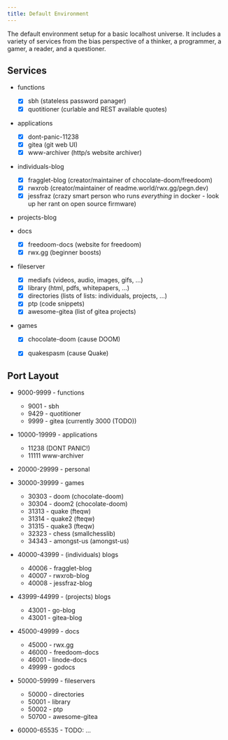 ```yaml
---
title: Default Environment
---
```


The default environment setup for a basic localhost universe. It includes a variety of services from the bias perspective of a thinker, a programmer, a gamer, a reader, and a questioner.

## Services
* functions
    * [X] sbh (stateless password panager)
    * [X] quotitioner (curlable and REST available quotes)

* applications
    * [X] dont-panic-11238
    * [X] gitea (git web UI)
    * [X] www-archiver (http/s website archiver)

* individuals-blog
    * [X] fragglet-blog (creator/maintainer of chocolate-doom/freedoom)
    * [X] rwxrob (creator/maintainer of readme.world/rwx.gg/pegn.dev)
    * [X] jessfraz (crazy smart person who runs *everything* in docker - look up her rant on open source firmware)

* projects-blog

* docs
    * [X] freedoom-docs (website for freedoom)
    * [X] rwx.gg (beginner boosts)

* fileserver
    * [X] mediafs (videos, audio, images, gifs, ...)
    * [X] library (html, pdfs, whitepapers, ...)
    * [X] directories (lists of lists: individuals, projects, ...)
    * [X] ptp (code snippets)
    * [X] awesome-gitea (list of gitea projects)

* games
    * [X] chocolate-doom (cause DOOM)
    * [X] quakespasm (cause Quake)


## Port Layout

* 9000-9999 - functions
    * 9001 - sbh
    * 9429 - quotitioner
    * 9999 - gitea (currently 3000 (TODO))

* 10000-19999 - applications
    * 11238 (DONT PANIC!)
    * 11111 www-archiver

* 20000-29999 - personal

* 30000-39999 - games
    * 30303 - doom (chocolate-doom)
    * 30304 - doom2 (chocolate-doom)
    * 31313 - quake (fteqw)
    * 31314 - quake2 (fteqw)
    * 31315 - quake3 (fteqw)
    * 32323 - chess (smallchesslib)
    * 34343 - amongst-us (amongst-us)

* 40000-43999 - (individuals) blogs
    * 40006 - fragglet-blog
    * 40007 - rwxrob-blog
    * 40008 - jessfraz-blog

* 43999-44999 - (projects) blogs
    * 43001 - go-blog
    * 43001 - gitea-blog

* 45000-49999 - docs
    * 45000 - rwx.gg
	* 46000 - freedoom-docs
    * 46001 - linode-docs
    * 49999 - godocs

* 50000-59999 - fileservers
    * 50000 - directories
    * 50001 - library
    * 50002 - ptp
    * 50700 - awesome-gitea

* 60000-65535 - TODO: ...
